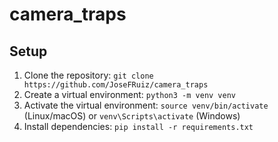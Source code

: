 # camera_traps

## Setup

1.  Clone the repository: `git clone https://github.com/JoseFRuiz/camera_traps`
2.  Create a virtual environment: `python3 -m venv venv`
3.  Activate the virtual environment: `source venv/bin/activate` (Linux/macOS) or `venv\Scripts\activate` (Windows)
4.  Install dependencies: `pip install -r requirements.txt`